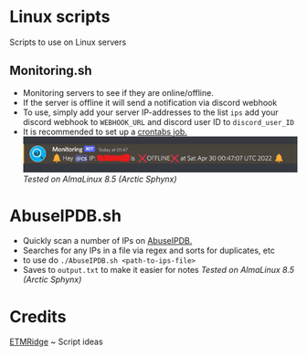 
# Linux scripts

Scripts to use on Linux servers



## Monitoring.sh
- Monitoring servers to see if they are online/offline.
- If the server is offline it will send a notification via discord webhook
- To use, simply add your server IP-addresses to the list `ips` add your discord webhook to `WEBHOOK_URL` and discord user ID to `discord_user_ID`
- It is recommended to set up a [crontabs job.](https://www.howtogeek.com/101288/how-to-schedule-tasks-on-linux-an-introduction-to-crontab-files/)
![Monitoring](/img/monitoring.png)
*Tested on AlmaLinux 8.5 (Arctic Sphynx)*

# AbuseIPDB.sh
 - Quickly scan a number of IPs on [AbuseIPDB.](https://www.abuseipdb.com/)
 - Searches for any IPs in a file via regex and sorts for duplicates, etc
 - to use do `./AbuseIPDB.sh <path-to-ips-file>`
 - Saves to `output.txt` to make it easier for notes
  *Tested on AlmaLinux 8.5 (Arctic Sphynx)*
  
  
# Credits
[ETMRidge](https://github.com/ETMRidge) ~ Script ideas
